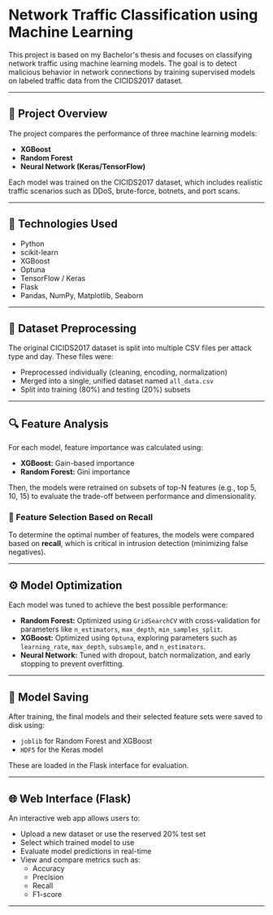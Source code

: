 # Network Traffic Classification using Machine Learning

This project is based on my Bachelor's thesis and focuses on classifying network traffic using machine learning models. The goal is to detect malicious behavior in network connections by training supervised models on labeled traffic data from the CICIDS2017 dataset.

---

## 📌 Project Overview

The project compares the performance of three machine learning models:

- **XGBoost**
- **Random Forest**
- **Neural Network (Keras/TensorFlow)**

Each model was trained on the CICIDS2017 dataset, which includes realistic traffic scenarios such as DDoS, brute-force, botnets, and port scans.

---

## 🧪 Technologies Used

- Python
- scikit-learn
- XGBoost
- Optuna
- TensorFlow / Keras
- Flask
- Pandas, NumPy, Matplotlib, Seaborn

---

## 🔄 Dataset Preprocessing

The original CICIDS2017 dataset is split into multiple CSV files per attack type and day. These files were:

- Preprocessed individually (cleaning, encoding, normalization)
- Merged into a single, unified dataset named `all_data.csv`
- Split into training (80%) and testing (20%) subsets

---

## 🔍 Feature Analysis

For each model, feature importance was calculated using:

- **XGBoost:** Gain-based importance
- **Random Forest:** Gini importance


Then, the models were retrained on subsets of top-N features (e.g., top 5, 10, 15) to evaluate the trade-off between performance and dimensionality.

### 🧪 Feature Selection Based on Recall

To determine the optimal number of features, the models were compared based on **recall**, which is critical in intrusion detection (minimizing false negatives).

---

## ⚙️ Model Optimization

Each model was tuned to achieve the best possible performance:

- **Random Forest:** Optimized using `GridSearchCV` with cross-validation for parameters like `n_estimators`, `max_depth`, `min_samples_split`.
- **XGBoost:** Optimized using `Optuna`, exploring parameters such as `learning_rate`, `max_depth`, `subsample`, and `n_estimators`.
- **Neural Network:** Tuned with dropout, batch normalization, and early stopping to prevent overfitting.

---

## 💾 Model Saving

After training, the final models and their selected feature sets were saved to disk using:

- `joblib` for Random Forest and XGBoost
- `HDF5` for the Keras model

These are loaded in the Flask interface for evaluation.

---

## 🌐 Web Interface (Flask)

An interactive web app allows users to:

- Upload a new dataset or use the reserved 20% test set
- Select which trained model to use
- Evaluate model predictions in real-time
- View and compare metrics such as:
  - Accuracy
  - Precision
  - Recall
  - F1-score

---



